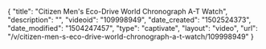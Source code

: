 {
    "title": "Citizen Men's Eco-Drive World Chronograph A-T Watch",
    "description": "",
    "videoid": "109998949",
    "date_created": "1502524373",
    "date_modified": "1504247457",
    "type": "captivate",
    "layout": "video",
    "url": "\/v\/citizen-men-s-eco-drive-world-chronograph-a-t-watch\/109998949"
}